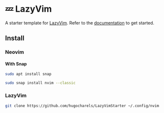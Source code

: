 # 💤 LazyVim

A starter template for [LazyVim](https://github.com/LazyVim/LazyVim).
Refer to the [documentation](https://lazyvim.github.io/installation) to get started.

## Install

### Neovim

#### With Snap
```bash
sudo apt install snap
```
```bash
sudo snap install nvim --classic
```

### LazyVim
```bash
git clone https://github.com/hugocharels/LazyVimStarter ~/.config/nvim
```
